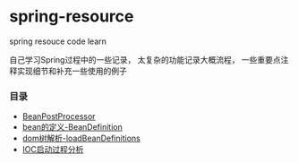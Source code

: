 # spring-resource
spring resouce code learn

自己学习Spring过程中的一些记录， 太复杂的功能记录大概流程， 一些重要点注释实现细节和补充一些使用的例子

### 目录
- [BeanPostProcessor](https://github.com/haobinaa/spring-resource/blob/master/src/main/java/base/beanprocessor/beanpostprocessor.md)
- [bean的定义-BeanDefinition ](https://github.com/haobinaa/spring-resource/blob/master/src/main/java/base/applicationcontext/bean.md)
- [dom树解析-loadBeanDefinitions](https://github.com/haobinaa/spring-resource/blob/master/src/main/java/base/applicationcontext/loadBeanDefinitions.md)
- [IOC启动过程分析](https://github.com/haobinaa/spring-resource/blob/master/src/main/java/base/applicationcontext/applicationcontext.md)

